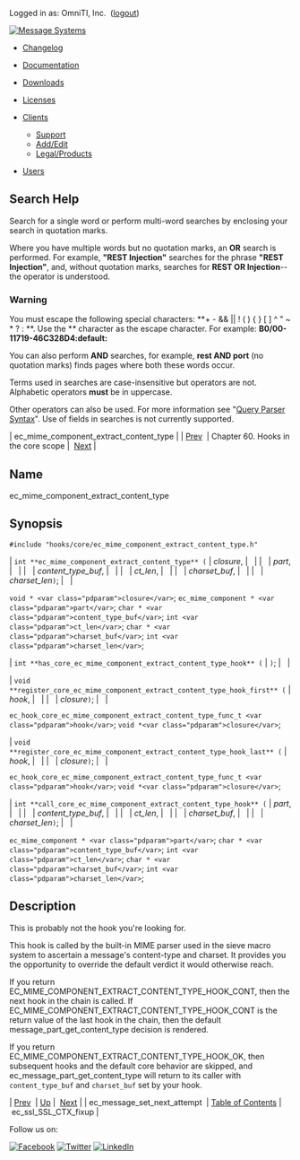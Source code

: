 Logged in as: OmniTI, Inc.  ([logout](https://support.messagesystems.com/logout.php))

[![Message Systems](https://support.messagesystems.com/images/ms-white205.png)](https://support.messagesystems.com/start.php) 

*   [Changelog](https://support.messagesystems.com/start.php?show=changelog)
*   [Documentation](https://support.messagesystems.com/docs/)
*   [Downloads](https://support.messagesystems.com/start.php)

*   [Licenses](https://support.messagesystems.com/license_summary.php)
*   <a href="">Clients</a>
    *   [Support](https://support.messagesystems.com/cs.php)
    *   [Add/Edit](https://support.messagesystems.com/edit_client.php)
    *   [Legal/Products](https://support.messagesystems.com/edit_products.php)
*   [Users](https://support.messagesystems.com/edit_customer.php)

## Search Help

Search for a single word or perform multi-word searches by enclosing your search in quotation marks.

Where you have multiple words but no quotation marks, an **OR** search is performed. For example, **"REST Injection"** searches for the phrase **"REST Injection"**, and, without quotation marks, searches for **REST OR Injection**--the operator is understood.

### Warning

You must escape the following special characters: **+ - && || ! ( ) { } [ ] ^ " ~ * ? : \**. Use the **\** character as the escape character. For example: **B0/00-11719-46C328D4\:default\:**

You can also perform **AND** searches, for example, **rest AND port** (no quotation marks) finds pages where both these words occur.

Terms used in searches are case-insensitive but operators are not. Alphabetic operators **must** be in uppercase.

Other operators can also be used. For more information see "[Query Parser Syntax](https://lucene.apache.org/core/old_versioned_docs/versions/3_0_0/queryparsersyntax.html)". Use of fields in searches is not currently supported.

| ec_mime_component_extract_content_type |
| [Prev](hooks.core.ec_message_set_next_attempt.php)  | Chapter 60. Hooks in the core scope |  [Next](hooks.core.ec_ssl_SSL_CTX_fixup.php) |

<a name="hooks.core.ec_mime_component_extract_content_type"></a>
## Name

ec_mime_component_extract_content_type

## Synopsis

`#include "hooks/core/ec_mime_component_extract_content_type.h"`

| `int **ec_mime_component_extract_content_type** (` | <var class="pdparam">closure</var>, |   |
|   | <var class="pdparam">part</var>, |   |
|   | <var class="pdparam">content_type_buf</var>, |   |
|   | <var class="pdparam">ct_len</var>, |   |
|   | <var class="pdparam">charset_buf</var>, |   |
|   | <var class="pdparam">charset_len</var>`)`; |   |

`void * <var class="pdparam">closure</var>`;
`ec_mime_component * <var class="pdparam">part</var>`;
`char * <var class="pdparam">content_type_buf</var>`;
`int <var class="pdparam">ct_len</var>`;
`char * <var class="pdparam">charset_buf</var>`;
`int <var class="pdparam">charset_len</var>`;

| `int **has_core_ec_mime_component_extract_content_type_hook** (` | `)`; |   |

| `void **register_core_ec_mime_component_extract_content_type_hook_first** (` | <var class="pdparam">hook</var>, |   |
|   | <var class="pdparam">closure</var>`)`; |   |

`ec_hook_core_ec_mime_component_extract_content_type_func_t <var class="pdparam">hook</var>`;
`void *<var class="pdparam">closure</var>`;

| `void **register_core_ec_mime_component_extract_content_type_hook_last** (` | <var class="pdparam">hook</var>, |   |
|   | <var class="pdparam">closure</var>`)`; |   |

`ec_hook_core_ec_mime_component_extract_content_type_func_t <var class="pdparam">hook</var>`;
`void *<var class="pdparam">closure</var>`;

| `int **call_core_ec_mime_component_extract_content_type_hook** (` | <var class="pdparam">part</var>, |   |
|   | <var class="pdparam">content_type_buf</var>, |   |
|   | <var class="pdparam">ct_len</var>, |   |
|   | <var class="pdparam">charset_buf</var>, |   |
|   | <var class="pdparam">charset_len</var>`)`; |   |

`ec_mime_component * <var class="pdparam">part</var>`;
`char * <var class="pdparam">content_type_buf</var>`;
`int <var class="pdparam">ct_len</var>`;
`char * <var class="pdparam">charset_buf</var>`;
`int <var class="pdparam">charset_len</var>`;<a name="idp14901520"></a>
## Description

This is probably not the hook you're looking for.

This hook is called by the built-in MIME parser used in the sieve macro system to ascertain a message's content-type and charset. It provides you the opportunity to override the default verdict it would otherwise reach.

If you return EC_MIME_COMPONENT_EXTRACT_CONTENT_TYPE_HOOK_CONT, then the next hook in the chain is called. If EC_MIME_COMPONENT_EXTRACT_CONTENT_TYPE_HOOK_CONT is the return value of the last hook in the chain, then the default message_part_get_content_type decision is rendered.

If you return EC_MIME_COMPONENT_EXTRACT_CONTENT_TYPE_HOOK_OK, then subsequent hooks and the default core behavior are skipped, and ec_message_part_get_content_type will return to its caller with `content_type_buf` and `charset_buf` set by your hook.

| [Prev](hooks.core.ec_message_set_next_attempt.php)  | [Up](hooks.core.php) |  [Next](hooks.core.ec_ssl_SSL_CTX_fixup.php) |
| ec_message_set_next_attempt  | [Table of Contents](index.php) |  ec_ssl_SSL_CTX_fixup |

Follow us on:

[![Facebook](https://support.messagesystems.com/images/icon-facebook.png)](http://www.facebook.com/messagesystems) [![Twitter](https://support.messagesystems.com/images/icon-twitter.png)](http://twitter.com/#!/MessageSystems) [![LinkedIn](https://support.messagesystems.com/images/icon-linkedin.png)](http://www.linkedin.com/company/message-systems)